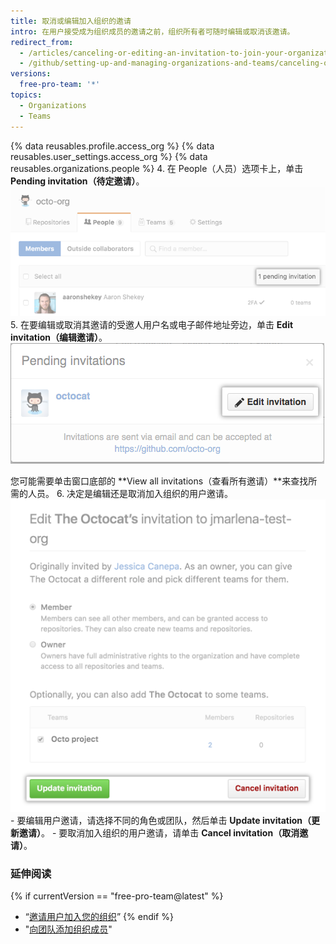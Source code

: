 ```yaml
---
title: 取消或编辑加入组织的邀请
intro: 在用户接受成为组织成员的邀请之前，组织所有者可随时编辑或取消该邀请。
redirect_from:
  - /articles/canceling-or-editing-an-invitation-to-join-your-organization
  - /github/setting-up-and-managing-organizations-and-teams/canceling-or-editing-an-invitation-to-join-your-organization
versions:
  free-pro-team: '*'
topics:
  - Organizations
  - Teams
---
```


{% data reusables.profile.access_org %}
{% data reusables.user_settings.access_org %}
{% data reusables.organizations.people %}
4. 在 People（人员）选项卡上，单击 **Pending invitation（待定邀请）**。 ![待定邀请链接](/assets/images/help/organizations/pending-invitation-link.png)
5. 在要编辑或取消其邀请的受邀人用户名或电子邮件地址旁边，单击 **Edit invitation（编辑邀请）**。 ![编辑邀请按钮](/assets/images/help/organizations/edit-invitation-button.png)

 您可能需要单击窗口底部的 **View all invitations（查看所有邀请）**来查找所需的人员。
6. 决定是编辑还是取消加入组织的用户邀请。 ![更新邀请和取消邀请按钮](/assets/images/help/organizations/update-cancel-invitation-buttons-for-dotcom-and-2.8.png)
    - 要编辑用户邀请，请选择不同的角色或团队，然后单击 **Update invitation（更新邀请）**。
    - 要取消加入组织的用户邀请，请单击 **Cancel invitation（取消邀请）**。

### 延伸阅读

{% if currentVersion == "free-pro-team@latest" %}
- “[邀请用户加入您的组织](/articles/inviting-users-to-join-your-organization)”
{% endif %}
- "[向团队添加组织成员](/articles/adding-organization-members-to-a-team)"
